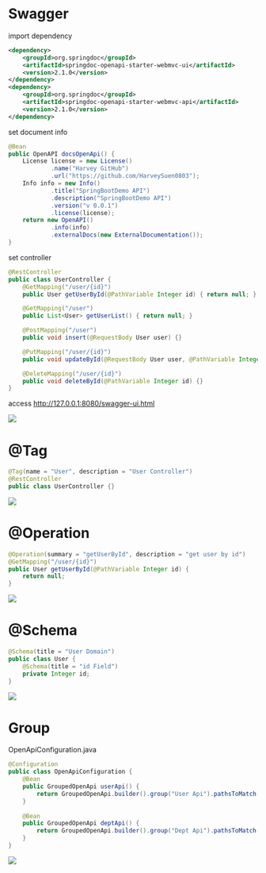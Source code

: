 # Swagger

import dependency

```xml
<dependency>
    <groupId>org.springdoc</groupId>
    <artifactId>springdoc-openapi-starter-webmvc-ui</artifactId>
    <version>2.1.0</version>
</dependency>
<dependency>
    <groupId>org.springdoc</groupId>
    <artifactId>springdoc-openapi-starter-webmvc-api</artifactId>
    <version>2.1.0</version>
</dependency>
```

set document info

```java
@Bean
public OpenAPI docsOpenApi() {
    License license = new License()
            .name("Harvey GitHub")
            .url("https://github.com/HarveySuen0803");
    Info info = new Info()
            .title("SpringBootDemo API")
            .description("SpringBootDemo API")
            .version("v 0.0.1")
            .license(license);
    return new OpenAPI()
            .info(info)
            .externalDocs(new ExternalDocumentation());
}
```

set controller

```java
@RestController
public class UserController {
    @GetMapping("/user/{id}")
    public User getUserById(@PathVariable Integer id) { return null; }

    @GetMapping("/user")
    public List<User> getUserList() { return null; }

    @PostMapping("/user")
    public void insert(@RequestBody User user) {}

    @PutMapping("/user/{id}")
    public void updateById(@RequestBody User user, @PathVariable Integer id) {}

    @DeleteMapping("/user/{id}")
    public void deleteById(@PathVariable Integer id) {}
}
```

access http://127.0.0.1:8080/swagger-ui.html

![](https://note-sun.oss-cn-shanghai.aliyuncs.com/image/202312241811349.png)

# @Tag

```java
@Tag(name = "User", description = "User Controller")
@RestController
public class UserController {}
```

![](https://note-sun.oss-cn-shanghai.aliyuncs.com/image/202312241811351.png)

# @Operation

```java
@Operation(summary = "getUserById", description = "get user by id")
@GetMapping("/user/{id}")
public User getUserById(@PathVariable Integer id) {
    return null;
}
```

![](https://note-sun.oss-cn-shanghai.aliyuncs.com/image/202312241811352.png)

# @Schema

```java
@Schema(title = "User Domain")
public class User {
    @Schema(title = "id Field")
    private Integer id;
}
```

![](https://note-sun.oss-cn-shanghai.aliyuncs.com/image/202312241811353.png)

# Group

OpenApiConfiguration.java

```java
@Configuration
public class OpenApiConfiguration {
    @Bean
    public GroupedOpenApi userApi() {
        return GroupedOpenApi.builder().group("User Api").pathsToMatch("/user/**", "/users/**").build();
    }
    
    @Bean
    public GroupedOpenApi deptApi() {
        return GroupedOpenApi.builder().group("Dept Api").pathsToMatch("/dept/**", "/depts/**").build();
    }
}
```

![](https://note-sun.oss-cn-shanghai.aliyuncs.com/image/202312241811354.png)

